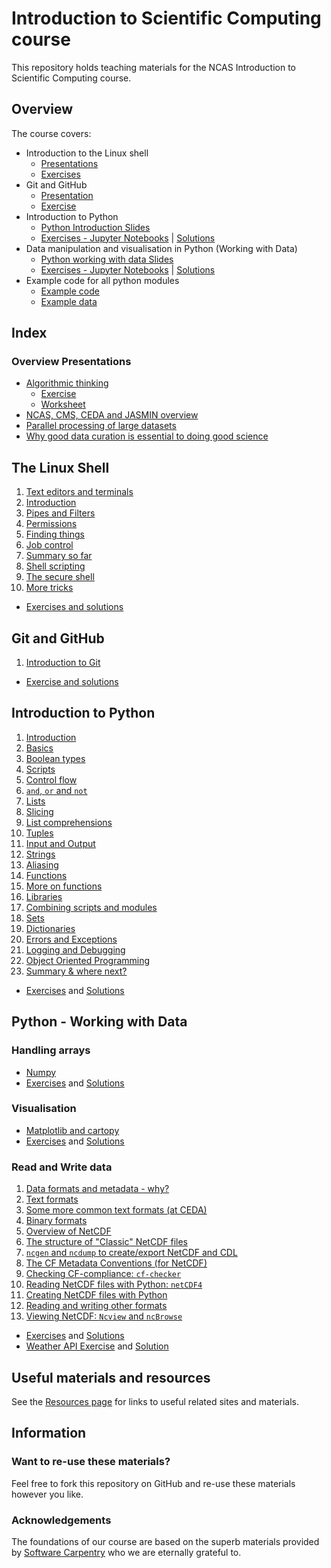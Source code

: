 # Introduction to Scientific Computing course  
This repository holds teaching materials for the NCAS Introduction to Scientific Computing course.  

## Overview  

The course covers:  
- Introduction to the Linux shell
  - [Presentations](https://github.com/ncasuk/ncas-isc/tree/main/shell/presentations)  
  - [Exercises](https://github.com/ncasuk/ncas-isc/tree/main/shell/exercises)
- Git and GitHub
  - [Presentation](https://github.com/ncasuk/ncas-isc/tree/main/version_control)  
  - [Exercise](https://github.com/ncasuk/ncas-isc/tree/main/version_control)
- Introduction to Python
  - [Python Introduction Slides](https://github.com/ncasuk/ncas-isc/tree/main/python-intro/slides) 
  - [Exercises - Jupyter Notebooks](https://github.com/ncasuk/ncas-isc/tree/main/python-intro/notebooks) | [Solutions](https://github.com/ncasuk/ncas-isc/tree/main/python-intro/notebooks/solutions) 
- Data manipulation and visualisation in Python (Working with Data)
  - [Python working with data Slides](https://github.com/ncasuk/ncas-isc/tree/main/python-data/slides) 
  - [Exercises - Jupyter Notebooks](https://github.com/ncasuk/ncas-isc/tree/main/python-data/notebooks) | [Solutions](https://github.com/ncasuk/ncas-isc/tree/main/python-data/notebooks/solutions)
- Example code for all python modules
  - [Example code](https://github.com/ncasuk/ncas-isc/tree/main/example_code)
  - [Example data](https://github.com/ncasuk/ncas-isc/tree/main/example_data)  

## Index  
### Overview Presentations  
* [Algorithmic thinking](https://github.com/ncasuk/ncas-isc/blob/main/working_practices/Algorithmic_thinking.pdf)  
    * [Exercise](https://github.com/ncasuk/ncas-isc/blob/main/working_practices/Algorithmic_thinking_exercise_1.pdf)  
    * [Worksheet](https://github.com/ncasuk/ncas-isc/blob/main/working_practices/Algorithmic_thinking_exercise_1_worksheet.pdf)  
* [NCAS, CMS, CEDA and JASMIN overview](https://github.com/ncasuk/ncas-isc/blob/main/working_practices/NCAS_CMS_CEDA_JASMIN_overview.pdf)  
* [Parallel processing of large datasets](https://github.com/ncasuk/ncas-isc/blob/main/working_practices/Parallel_Processing_Large_Data.pdf)  
* [Why good data curation is essential to doing good science](https://github.com/ncasuk/ncas-isc/blob/main/working_practices/Why_good_data_management_is_essential_for_good_science.pdf)  

## The Linux Shell  
1. [Text editors and terminals](https://github.com/ncasuk/ncas-isc/blob/main/shell/presentations/01_editors.pdf)  
2. [Introduction](https://github.com/ncasuk/ncas-isc/blob/main/shell/presentations/02_intro.pdf)  
3. [Pipes and Filters](https://github.com/ncasuk/ncas-isc/blob/main/shell/presentations/03_pipefilter.pdf)  
4. [Permissions](https://github.com/ncasuk/ncas-isc/blob/main/shell/presentations/04_perm.pdf)  
5. [Finding things](https://github.com/ncasuk/ncas-isc/blob/main/shell/presentations/05_find.pdf)  
6. [Job control](https://github.com/ncasuk/ncas-isc/blob/main/shell/presentations/06_jobvars.pdf)  
7. [Summary so far](https://github.com/ncasuk/ncas-isc/blob/main/shell/presentations/07_wake_up.pdf)  
8. [Shell scripting](https://github.com/ncasuk/ncas-isc/blob/main/shell/presentations/08_shellscripts.pdf)  
9. [The secure shell](https://github.com/ncasuk/ncas-isc/blob/main/shell/presentations/09_ssh.pdf)  
10. [More tricks](https://github.com/ncasuk/ncas-isc/blob/main/shell/presentations/10_moretricks.pdf)  
* [Exercises and solutions](https://github.com/ncasuk/ncas-isc/blob/main/shell/exercises/shell_exercise_index.md) 

## Git and GitHub
1. [Introduction to Git](https://github.com/ncasuk/ncas-isc/blob/main/version_control/01_git_intro.pdf)
* [Exercise and solutions](https://github.com/ncasuk/ncas-isc/blob/main/version_control/01_git_exercise.md) 

## Introduction to Python
1. [Introduction](https://github.com/ncasuk/ncas-isc/blob/main/python-intro/slides/01_ceda-intro.pdf)  
2. [Basics](https://github.com/ncasuk/ncas-isc/blob/main/python-intro/slides/02_basics_bool_scripts.pdf)  
3. [Boolean types](https://github.com/ncasuk/ncas-isc/blob/main/python-intro/slides/02_basics_bool_scripts.pdf)  
4. [Scripts](https://github.com/ncasuk/ncas-isc/blob/main/python-intro/slides/02_basics_bool_scripts.pdf)  
5. [Control flow](https://github.com/ncasuk/ncas-isc/blob/main/python-intro/slides/03_flow__and_not.pdf)  
6. [`and`, `or` and `not`](https://github.com/ncasuk/ncas-isc/blob/main/python-intro/slides/03_flow__and_not.pdf)  
7. [Lists](https://github.com/ncasuk/ncas-isc/blob/main/python-intro/slides/04_lists__slice__list_comp.pdf)  
8. [Slicing](https://github.com/ncasuk/ncas-isc/blob/main/python-intro/slides/04_lists__slice__list_comp.pdf)  
9. [List comprehensions](https://github.com/ncasuk/ncas-isc/blob/main/python-intro/slides/04_lists__slice__list_comp.pdf)  
10. [Tuples](https://github.com/ncasuk/ncas-isc/blob/main/python-intro/slides/05_ceda-tuples.pdf)  
11. [Input and Output](https://github.com/ncasuk/ncas-isc/blob/main/python-intro/slides/06_io.pdf)  
12. [Strings](https://github.com/ncasuk/ncas-isc/blob/main/python-intro/slides/07_strings.pdf)  
13. [Aliasing](https://github.com/ncasuk/ncas-isc/blob/main/python-intro/slides/08_ceda-alias.pdf)  
14. [Functions](https://github.com/ncasuk/ncas-isc/blob/main/python-intro/slides/09_func__func_objects.pdf)  
15. [More on functions](https://github.com/ncasuk/ncas-isc/blob/main/python-intro/slides/09_func__func_objects.pdf)  
16. [Libraries](https://github.com/ncasuk/ncas-isc/blob/main/python-intro/slides/10_lib__scripts.pdf)  
17. [Combining scripts and modules](https://github.com/ncasuk/ncas-isc/blob/main/python-intro/slides/10_lib__scripts.pdf)  
18. [Sets](https://github.com/ncasuk/ncas-isc/blob/main/python-intro/slides/11_ceda-sets__dicts.pdf)  
19. [Dictionaries](https://github.com/ncasuk/ncas-isc/blob/main/python-intro/slides/11_ceda-sets__dicts.pdf)  
20. [Errors and Exceptions](https://github.com/ncasuk/ncas-isc/blob/main/python-intro/slides/12_ceda-error.pdf)  
21. [Logging and Debugging](https://github.com/ncasuk/ncas-isc/blob/main/python-intro/slides/13_ceda-log-pdb.pdf)  
22. [Object Oriented Programming](https://github.com/ncasuk/ncas-isc/blob/main/python-intro/slides/14_ceda-oop.pdf)  
23. [Summary & where next?](https://github.com/ncasuk/ncas-isc/blob/main/python-intro/slides/15_ceda-py-summary.pdf)

* [Exercises](https://github.com/ncasuk/ncas-isc/blob/main/python-intro/notebooks) and [Solutions](https://github.com/ncasuk/ncas-isc/blob/main/python-intro/solutions)

## Python - Working with Data

### Handling arrays  
* [Numpy](https://github.com/ncasuk/ncas-isc/blob/main/python-data/slides/numpy.pdf)  
* [Exercises](https://github.com/ncasuk/ncas-isc/blob/main/python-data/notebooks/ex01_numpy_arrays.ipynb) and [Solutions](https://github.com/ncasuk/ncas-isc/blob/main/python-data/solutions/ex01_numpy_arrays_solutions.ipynb)

### Visualisation  
* [Matplotlib and cartopy](https://github.com/ncasuk/ncas-isc/blob/main/python-data/slides/matplotlib_and_cartopy.pdf)  
* [Exercises](https://github.com/ncasuk/ncas-isc/blob/main/python-data/notebooks/ex02_matplotlib.ipynb) and [Solutions](https://github.com/ncasuk/ncas-isc/blob/main/python-data/solutions/ex02_matplotlib_solutions.ipynb)

### Read and Write data  
1. [Data formats and metadata - why?](https://github.com/ncasuk/ncas-isc/blob/main/python-data/slides/01_data_formats.pdf)  
2. [Text formats](https://github.com/ncasuk/ncas-isc/blob/main/python-data/slides/02_python_text_formats.pdf)  
3. [Some more common text formats (at CEDA)](https://github.com/ncasuk/ncas-isc/blob/main/python-data/slides/03_text_formats_ceda.pdf)  
4. [Binary formats](https://github.com/ncasuk/ncas-isc/blob/main/python-data/slides/04_binary_formats.pdf)  
5. [Overview of NetCDF](https://github.com/ncasuk/ncas-isc/blob/main/python-data/slides/05_netcdf_overview.pdf)  
6. [The structure of "Classic" NetCDF files](https://github.com/ncasuk/ncas-isc/blob/main/python-data/slides/06_netcdf_structure.pdf)  
7. [`ncgen` and `ncdump` to create/export NetCDF and CDL](https://github.com/ncasuk/ncas-isc/blob/main/python-data/slides/07_ncgen_ncdump_cdl.pdf)  
8. [The CF Metadata Conventions (for NetCDF)](https://github.com/ncasuk/ncas-isc/blob/main/python-data/slides/08_cf_metadata_conventions.pdf)  
9. [Checking CF-compliance: `cf-checker`](https://github.com/ncasuk/ncas-isc/blob/main/python-data/slides/09_cfchecker.pdf)  
10. [Reading NetCDF files with Python: `netCDF4`](https://github.com/ncasuk/ncas-isc/blob/main/python-data/slides/10_read_netcdf_python.pdf)  
11. [Creating NetCDF files with Python](https://github.com/ncasuk/ncas-isc/blob/main/python-data/slides/11_create_netcdf_python.pdf)  
12. [Reading and writing other formats](https://github.com/ncasuk/ncas-isc/blob/main/python-data/slides/12_python_and_other_formats.pdf)  
13. [Viewing NetCDF: `Ncview` and `ncBrowse`](https://github.com/ncasuk/ncas-isc/blob/main/python-data/slides/13_ncview_ncbrowse.pdf)  
* [Exercises](https://github.com/ncasuk/ncas-isc/blob/main/python-data/notebooks/ex03_netcdf.ipynb) and [Solutions](https://github.com/ncasuk/ncas-isc/blob/main/python-data/solutions/ex03_netcdf_solutions.ipynb)
* [Weather API Exercise](https://github.com/ncasuk/ncas-isc/blob/main/python-data/notebooks/ex04_weather_api.ipynb) and [Solution](https://github.com/ncasuk/ncas-isc/blob/main/python-data/solutions/ex04_weather_api_solutions.ipynb)

## Useful materials and resources

See the [Resources page](resources.md) for links to useful related sites and materials.

## Information  
### Want to re-use these materials?  
Feel free to fork this repository on GitHub and re-use these materials however you like.  

### Acknowledgements  
The foundations of our course are based on the superb materials provided by [Software Carpentry](https://software-carpentry.org/) who we are eternally grateful to.  
